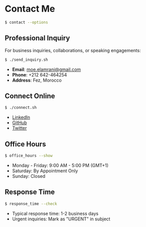 # Contact Me

```bash
$ contact --options
```

## Professional Inquiry

For business inquiries, collaborations, or speaking engagements:

```bash
$ ./send_inquiry.sh
```

- **Email**: moe.elamrani@gmail.com
- **Phone**: +212 642-464254
- **Address**: Fez, Morocco

## Connect Online

```bash
$ ./connect.sh
```

- [LinkedIn](https://ma.linkedin.com/in/moe-el-amrani)
- [GitHub](https://github.com/lostfsoul)
- [Twitter](https://twitter.com/lostfsoul)

## Office Hours

```bash
$ office_hours --show
```

- Monday - Friday: 9:00 AM - 5:00 PM (GMT+1)
- Saturday: By Appointment Only
- Sunday: Closed

## Response Time

```bash
$ response_time --check
```

- Typical response time: 1-2 business days
- Urgent inquiries: Mark as "URGENT" in subject
